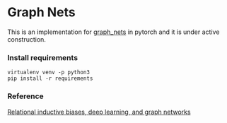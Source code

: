 # Graph Nets
This is an implementation for [graph_nets](https://github.com/deepmind/graph_nets) in pytorch and it is under active construction.

### Install requirements
```
virtualenv venv -p python3  
pip install -r requirements  
```

### Reference
[Relational inductive biases, deep learning, and graph networks](https://arxiv.org/abs/1806.01261)
